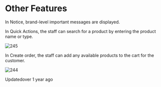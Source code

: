 # Other Features

In Notice, brand-level important messages are displayed.

In Quick Actions, the staff can search for a product by entering the product name or type.

![245](https://files.readme.io/1946523-1.png)

In Create order, the staff can add any available products to the cart for the customer.

![244](https://files.readme.io/dc13a36-2.png)

Updatedover 1 year ago